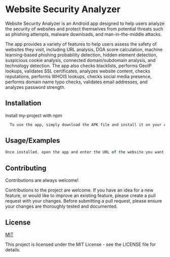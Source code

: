 
# Website Security Analyzer

Website Security Analyzer is an Android app designed to help users analyze the security of websites and protect themselves from potential threats such as phishing attempts, malware downloads, and man-in-the-middle attacks.

The app provides a variety of features to help users assess the safety of websites they visit, including URL analysis, DGA score calculation, machine learning-based phishing probability detection, hidden element detection, suspicious cookie analysis, connected domain/subdomain analysis, and technology detection. The app also checks blacklists, performs GeoIP lookups, validates SSL certificates, analyzes website content, checks reputations, performs WHOIS lookups, checks social media presence, performs domain name typo checks, validates email addresses, and analyzes password strength.




## Installation

Install my-project with npm

```bash
  To use the app, simply download the APK file and install it on your Android device. You may need to enable installation from unknown sources in your device settings.
```

## Usage/Examples

```javascript
Once installed, open the app and enter the URL of the website you want to analyze. The app will then perform a range of security checks and provide a report on any potential threats detected. The report will include details on the security checks performed, along with recommendations on how to address any potential threats.
```


## Contributing

Contributions are always welcome!

Contributions to the project are welcome. If you have an idea for a new feature, or would like to improve an existing feature, please create a pull request with your changes. Before submitting a pull request, please ensure your changes are thoroughly tested and documented.




## License

[MIT](https://choosealicense.com/licenses/mit/)

This project is licensed under the MIT License - see the LICENSE file for details.
